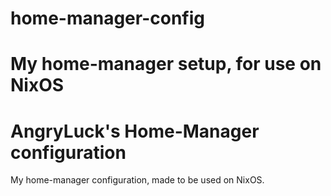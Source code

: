 # home-manager-config
My home-manager setup, for use on NixOS
=======
# AngryLuck's Home-Manager configuration
My home-manager configuration, made to be used on NixOS.
